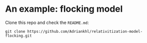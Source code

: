 # An example: flocking model

Clone this repo and check the `README.md`:
```
git clone https://github.com/Adriankhl/relativitization-model-flocking.git
```
